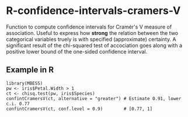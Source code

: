 # R-confidence-intervals-cramers-V

Function to compute confidence intervals for Cramér's V measure of association. Useful to express how **strong** the relation between the two categorical variables truely is with specified (approximate) certainty. A significant result of the chi-squared test of accociation goes along with a positive lower bound of the one-sided confidence interval.

## Example in R
```
library(MBESS)
pw <- iris$Petal.Width > 1
ct <- chisq.test(pw, iris$Species)
confintCramersV(ct, alternative = "greater") # Estimate 0.91, lower c.i. 0.77
confintCramersV(ct, conf.level = 0.9)        # [0.77, 1]
```
